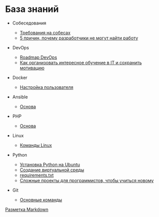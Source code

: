 # База знаний


* Собеседования
    * [Требования на собесах](/Собеседования/Требования%20на%20собесах.md)
    * [5 причин, почему разработчики не могут найти работу](/Собеседования/5%20причин,%20почему%20разработчики%20не%20могут%20найти%20работу.md)

* DevOps
    * [Roadmap DevOps](/DevOps/Roadmap%20DevOps.md)
    * [Как организовать интересное обучение в IT и сохранить мотивацию](/DevOps/Как%20организовать%20интересное%20обучение%20в%20IT%20и%20сохранить%20мотивацию.md)

* Docker
    * [Настройка пользователя](/Docker/Настройка%20пользователя.md)

* Ansible
    * [Основа](/Ansible/Основа.md)

* PHP
    * [Основа](/PHP/Основа.md)

* Linux
   * [Команды Linux](/Linux/Команды%20Linux.md)

* Python
    * [Установка Python на Ubuntu](/Python/Установка%20Python%20на%20Ubuntu.md)
    * [Создание виртуальной среды](/Python/Создание%20виртуальной%20среды.md)
    * [requirements.txt](/Python/requirements.txt.md)
    * [Сложные проекты для программистов, чтобы учиться новому](/Python/Сложные%20проекты%20для%20программистов,%20чтобы%20учиться%20новому.md)

* Git
    * [Основные команды](/Git/Основные%20команды.md)
    
[Разметка Markdown](/Разметка%20Markdown.md)
